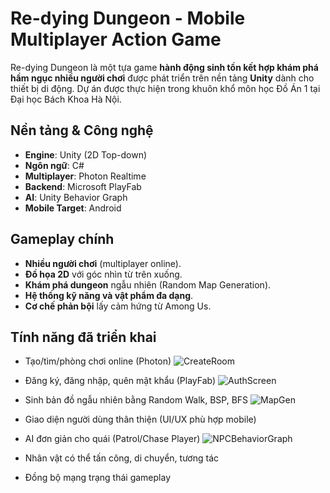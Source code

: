 # Re-dying Dungeon - Mobile Multiplayer Action Game

Re-dying Dungeon là một tựa game **hành động sinh tồn kết hợp khám phá hầm ngục nhiều người chơi** được phát triển trên nền tảng **Unity** dành cho thiết bị di động. Dự án được thực hiện trong khuôn khổ môn học Đồ Án 1 tại Đại học Bách Khoa Hà Nội.

## Nền tảng & Công nghệ

- **Engine**: Unity (2D Top-down)
- **Ngôn ngữ**: C#
- **Multiplayer**: Photon Realtime
- **Backend**: Microsoft PlayFab
- **AI**: Unity Behavior Graph
- **Mobile Target**: Android

## Gameplay chính

- **Nhiều người chơi** (multiplayer online).
- **Đồ họa 2D** với góc nhìn từ trên xuống.
- **Khám phá dungeon** ngẫu nhiên (Random Map Generation).
- **Hệ thống kỹ năng và vật phẩm đa dạng**.
- **Cơ chế phản bội** lấy cảm hứng từ Among Us.

## Tính năng đã triển khai

- Tạo/tìm/phòng chơi online (Photon)
  ![CreateRoom](https://github.com/user-attachments/assets/783aaf50-7f3e-43fe-91e1-22d45a985ba9)

- Đăng ký, đăng nhập, quên mật khẩu (PlayFab)
  ![AuthScreen](https://github.com/user-attachments/assets/bc5712e0-1f67-48ed-a2fe-cb77dd9c6fac)

- Sinh bản đồ ngẫu nhiên bằng Random Walk, BSP, BFS
  ![MapGen](https://github.com/user-attachments/assets/f152fe1f-1d7b-4e03-b9c0-14a3b662a8fe)

- Giao diện người dùng thân thiện (UI/UX phù hợp mobile)
- AI đơn giản cho quái (Patrol/Chase Player)
  ![NPCBehaviorGraph](https://github.com/user-attachments/assets/c6637ff8-6f2c-4e89-91c6-d72b50079c9b)

- Nhân vật có thể tấn công, di chuyển, tương tác
- Đồng bộ mạng trạng thái gameplay

